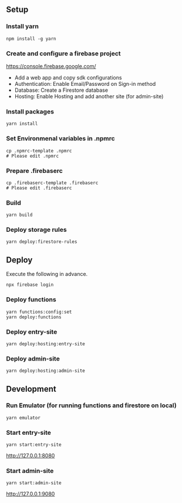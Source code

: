 
## Setup

### Install yarn

```
npm install -g yarn
```

### Create and configure a firebase project

https://console.firebase.google.com/

- Add a web app and copy sdk configurations
- Authentication: Enable Email/Password on Sign-in method
- Database: Create a Firestore database
- Hosting: Enable Hosting and add another site (for admin-site)

### Install packages

```
yarn install
```

### Set Environmenal variables in .npmrc

```
cp .npmrc-template .npmrc
# Please edit .npmrc
```

### Prepare .firebaserc

```
cp .firebaserc-template .firebaserc
# Please edit .firebaserc
```


### Build

```
yarn build
```

### Deploy storage rules


```
yarn deploy:firestore-rules
```

## Deploy


Execute the following in advance.

```
npx firebase login
```

### Deploy functions

```
yarn functions:config:set
yarn deploy:functions
```

### Deploy entry-site

```
yarn deploy:hosting:entry-site
```

### Deploy admin-site

```
yarn deploy:hosting:admin-site
```



## Development

### Run Emulator (for running functions and firestore on local)

```
yarn emulator
```

### Start entry-site

```
yarn start:entry-site
```

http://127.0.0.1:8080

### Start admin-site

```
yarn start:admin-site
```

http://127.0.0.1:9080



